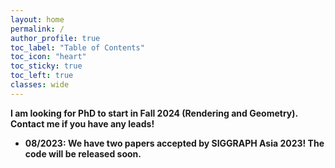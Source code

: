 ```yaml
---
layout: home
permalink: /
author_profile: true
toc_label: "Table of Contents"
toc_icon: "heart"
toc_sticky: true
toc_left: true
classes: wide
---
```


**I am looking for PhD to start in Fall 2024 (Rendering and Geometry). Contact me if you have any leads!**

- **08/2023: We have two papers accepted by SIGGRAPH Asia 2023! The code will be released soon.**
